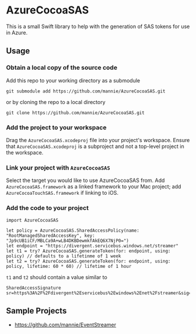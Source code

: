 # AzureCocoaSAS
This is a small Swift library to help with the generation of SAS tokens for use in Azure.

## Usage

### Obtain a local copy of the source code
Add this repo to your working directory as a submodule
```
git submodule add https://github.com/mannie/AzureCocoaSAS.git
```
or by cloning the repo to a local directory
```
git clone https://github.com/mannie/AzureCocoaSAS.git
```

### Add the project to your workspace
Drag the `AzureCocoaSAS.xcodeproj` file into your project's workspace. Ensure that `AzureCocoaSAS.xcodeproj` is a subproject and not a top-level project in the workspace.

### Link your project with `AzureCocoaSAS`
Select the target you would like to use AzureCocoaSAS from. Add `AzureCocoaSAS.framework` as a linked framework to your Mac project; add `AzureCocoaTouchSAS.framework` if linking to iOS.

### Add the code to your project

```
import AzureCocoaSAS

let policy = AzureCocoaSAS.SharedAccessPolicy(name: "RootManagedSharedAccessKey", key: "Jp9cUB1iCF/MBLCa9A+wLB4DKBDewmkfAkEQ6X7NjP0=")
let endpoint = "https://divergent.servicebus.windows.net/streamer"
let t1 = try? AzureCocoaSAS.generateToken(for: endpoint, using: policy) // defaults to a lifetinme of 1 week
let t2 = try? AzureCocoaSAS.generateToken(for: endpoint, using: policy, lifetime: 60 * 60) // lifetime of 1 hour
```

`t1` and `t2` should contain a value similar to
```
SharedAccessSignature sr=https%3A%2F%2Fdivergent%2Eservicebus%2Ewindows%2Enet%2Fstreamer&sig=HSAV7m0vOLP032URaAlNTMTIdW2MGpJA1xu2Te%2Bi5k8%3D&se=1548446767&skn=RootManageSharedAccessKey
```

## Sample Projects
* https://github.com/mannie/EventStreamer
